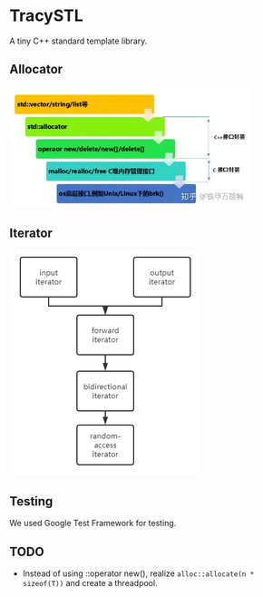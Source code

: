 # TracySTL
A tiny C++ standard template library.



## Allocator

![v2-59ed19947f0f359e9a7e1ec585958676_1440w](assets/v2-59ed19947f0f359e9a7e1ec585958676_1440w.webp)

## Iterator

![20200804102957172](assets/20200804102957172.png)

## Testing

We used Google Test Framework for testing.



## TODO

* Instead of using ::operator new(), realize `alloc::allocate(n * sizeof(T))` and create a threadpool.
